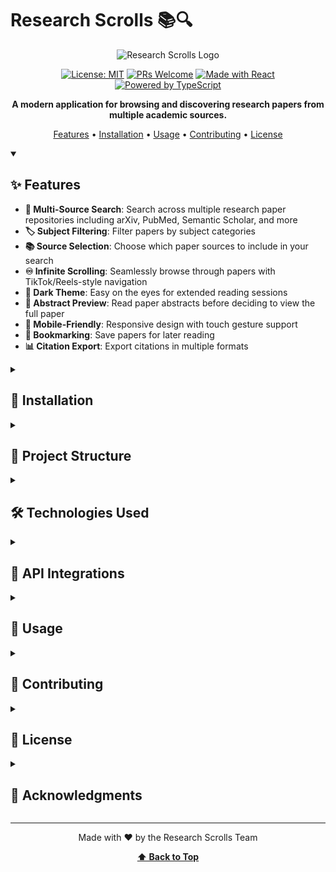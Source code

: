 # Research Scrolls 📚🔍

<div align="center">

![Research Scrolls Logo](https://i.imgur.com/placeholder.png)

[![License: MIT](https://img.shields.io/badge/License-MIT-blue.svg)](https://opensource.org/licenses/MIT)
[![PRs Welcome](https://img.shields.io/badge/PRs-welcome-brightgreen.svg)](CONTRIBUTING.md)
[![Made with React](https://img.shields.io/badge/Made%20with-React-61DAFB?logo=react)](https://reactjs.org/)
[![Powered by TypeScript](https://img.shields.io/badge/Powered%20by-TypeScript-3178C6?logo=typescript)](https://www.typescriptlang.org/)

**A modern application for browsing and discovering research papers from multiple academic sources.**

[Features](#features) • [Installation](#installation) • [Usage](#usage) • [Contributing](#contributing) • [License](#license)

</div>

<details open>
<summary><h2>✨ Features</h2></summary>

- **🔎 Multi-Source Search**: Search across multiple research paper repositories including arXiv, PubMed, Semantic Scholar, and more
- **🏷️ Subject Filtering**: Filter papers by subject categories
- **📚 Source Selection**: Choose which paper sources to include in your search
- **♾️ Infinite Scrolling**: Seamlessly browse through papers with TikTok/Reels-style navigation
- **🌙 Dark Theme**: Easy on the eyes for extended reading sessions
- **📝 Abstract Preview**: Read paper abstracts before deciding to view the full paper
- **📱 Mobile-Friendly**: Responsive design with touch gesture support
- **🔖 Bookmarking**: Save papers for later reading
- **📊 Citation Export**: Export citations in multiple formats



<details>
<summary><h2>🚀 Installation</h2></summary>

### Prerequisites

- [Node.js](https://nodejs.org/) (v14 or higher)
- npm (included with Node.js)

### Step-by-Step Setup

1. **Clone the repository**
   ```bash
   git clone https://github.com/yourusername/research-scrolls.git
   cd research-scrolls
   ```

2. **Install dependencies**
   ```bash
   npm install
   ```

3. **Start the development server**
   ```bash
   npm run dev
   ```

4. **Open your browser and navigate to:**
   ```
   http://localhost:5173/
   ```

### Quick Start Scripts

For Windows users, we provide several convenience scripts:

- **run-direct.bat**: Double-click to run the application directly
- **run-direct.ps1**: PowerShell script with robust error handling

</details>

<details>
<summary><h2>🧰 Project Structure</h2></summary>

```
research-scrolls/
├── client/               # Frontend application
│   ├── src/              # Source code
│   │   ├── components/   # UI components
│   │   ├── lib/          # Utilities and API integrations
│   │   ├── pages/        # Application pages
│   │   └── ...
├── server/               # Backend server
│   ├── api/              # API routes
│   ├── services/         # Business logic
│   └── ...
├── shared/               # Shared code between client and server
│   └── schema.ts         # Database schema and types
└── ...
```

</details>

<details>
<summary><h2>🛠️ Technologies Used</h2></summary>

### Frontend
- **Framework**: [React](https://reactjs.org/) with [TypeScript](https://www.typescriptlang.org/)
- **Build Tool**: [Vite](https://vitejs.dev/)
- **Styling**: [Tailwind CSS](https://tailwindcss.com/)
- **State Management**: [React Query](https://tanstack.com/query/latest)
- **Routing**: [Wouter](https://github.com/molefrog/wouter)
- **Animation**: [Framer Motion](https://www.framer.com/motion/)
- **UI Components**: [Radix UI](https://www.radix-ui.com/)

### Backend
- **Runtime**: [Node.js](https://nodejs.org/)
- **Framework**: [Express](https://expressjs.com/)
- **Database ORM**: [Drizzle ORM](https://orm.drizzle.team/)
- **Validation**: [Zod](https://zod.dev/)

</details>

<details>
<summary><h2>🔌 API Integrations</h2></summary>

Research Scrolls integrates with several academic paper repositories:

| Repository | Focus Area | API Documentation |
|------------|------------|-------------------|
| **arXiv** | Physics, Mathematics, Computer Science | [API Docs](https://arxiv.org/help/api/) |
| **PubMed** | Medical and biological research | [API Docs](https://www.ncbi.nlm.nih.gov/home/develop/api/) |
| **Semantic Scholar** | AI-powered research paper search | [API Docs](https://www.semanticscholar.org/product/api) |
| **bioRxiv** | Biology preprints | [API Docs](https://api.biorxiv.org/) |
| **Nature** | Leading scientific journal | [API Docs](https://dev.nature.com/) |
| **Science** | Peer-reviewed research | [API Docs](https://www.sciencemag.org/about/api) |

</details>

<details>
<summary><h2>📱 Usage</h2></summary>

### Basic Search
1. Enter your search terms in the search bar
2. Select the sources you want to include
3. Browse through the results with the infinite scroll interface

### Advanced Filtering
1. Click on the "Filters" button
2. Select subject categories, date ranges, and other criteria
3. Apply filters to refine your search results

### Saving Papers
1. Click the bookmark icon on any paper
2. Access your saved papers in the "Bookmarks" section
3. Export citations in your preferred format

![Usage Example](https://i.imgur.com/placeholder2.gif)

</details>

<details>
<summary><h2>🤝 Contributing</h2></summary>

We welcome contributions from the community! Please read our [Contributing Guidelines](CONTRIBUTING.md) before submitting a pull request.

### Development Workflow
1. Fork the repository
2. Create your feature branch (`git checkout -b feature/amazing-feature`)
3. Commit your changes (`git commit -m 'Add some amazing feature'`)
4. Push to the branch (`git push origin feature/amazing-feature`)
5. Open a Pull Request

### Code of Conduct
Please note that this project is released with a [Contributor Code of Conduct](CODE_OF_CONDUCT.md). By participating in this project you agree to abide by its terms.

</details>

<details>
<summary><h2>📄 License</h2></summary>

This project is licensed under the MIT License - see the [LICENSE](LICENSE) file for details.

</details>

<details>
<summary><h2>🙏 Acknowledgments</h2></summary>

- Thanks to all the academic repositories that provide APIs for accessing research papers
- Inspired by the need for a unified research paper browsing experience
- Special thanks to all [contributors](https://github.com/yourusername/research-scrolls/graphs/contributors) who have helped improve this project

</details>




---

<div align="center">

Made with ❤️ by the Research Scrolls Team

**[⬆ Back to Top](#research-scrolls-)**

</div> 
